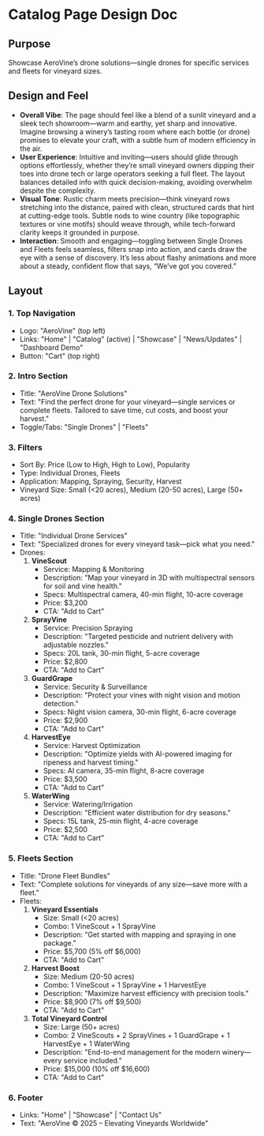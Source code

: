 # Catalog Page Design Doc

## Purpose
Showcase AeroVine’s drone solutions—single drones for specific services and fleets for vineyard sizes.

## Design and Feel
- **Overall Vibe**: The page should feel like a blend of a sunlit vineyard and a sleek tech showroom—warm and earthy, yet sharp and innovative. Imagine browsing a winery’s tasting room where each bottle (or drone) promises to elevate your craft, with a subtle hum of modern efficiency in the air.
- **User Experience**: Intuitive and inviting—users should glide through options effortlessly, whether they’re small vineyard owners dipping their toes into drone tech or large operators seeking a full fleet. The layout balances detailed info with quick decision-making, avoiding overwhelm despite the complexity.
- **Visual Tone**: Rustic charm meets precision—think vineyard rows stretching into the distance, paired with clean, structured cards that hint at cutting-edge tools. Subtle nods to wine country (like topographic textures or vine motifs) should weave through, while tech-forward clarity keeps it grounded in purpose.
- **Interaction**: Smooth and engaging—toggling between Single Drones and Fleets feels seamless, filters snap into action, and cards draw the eye with a sense of discovery. It’s less about flashy animations and more about a steady, confident flow that says, “We’ve got you covered.”

## Layout

### 1. Top Navigation
- Logo: "AeroVine" (top left)
- Links: "Home" | "Catalog" (active) | "Showcase" | "News/Updates" | "Dashboard Demo"
- Button: "Cart" (top right)

### 2. Intro Section
- Title: "AeroVine Drone Solutions"
- Text: "Find the perfect drone for your vineyard—single services or complete fleets. Tailored to save time, cut costs, and boost your harvest."
- Toggle/Tabs: "Single Drones" | "Fleets"

### 3. Filters
- Sort By: Price (Low to High, High to Low), Popularity
- Type: Individual Drones, Fleets
- Application: Mapping, Spraying, Security, Harvest
- Vineyard Size: Small (<20 acres), Medium (20-50 acres), Large (50+ acres)

### 4. Single Drones Section
- Title: "Individual Drone Services"
- Text: "Specialized drones for every vineyard task—pick what you need."
- Drones:
  1. **VineScout**
     - Service: Mapping & Monitoring
     - Description: "Map your vineyard in 3D with multispectral sensors for soil and vine health."
     - Specs: Multispectral camera, 40-min flight, 10-acre coverage
     - Price: $3,200
     - CTA: "Add to Cart"
  2. **SprayVine**
     - Service: Precision Spraying
     - Description: "Targeted pesticide and nutrient delivery with adjustable nozzles."
     - Specs: 20L tank, 30-min flight, 5-acre coverage
     - Price: $2,800
     - CTA: "Add to Cart"
  3. **GuardGrape**
     - Service: Security & Surveillance
     - Description: "Protect your vines with night vision and motion detection."
     - Specs: Night vision camera, 30-min flight, 6-acre coverage
     - Price: $2,900
     - CTA: "Add to Cart"
  4. **HarvestEye**
     - Service: Harvest Optimization
     - Description: "Optimize yields with AI-powered imaging for ripeness and harvest timing."
     - Specs: AI camera, 35-min flight, 8-acre coverage
     - Price: $3,500
     - CTA: "Add to Cart"
  5. **WaterWing**
     - Service: Watering/Irrigation
     - Description: "Efficient water distribution for dry seasons."
     - Specs: 15L tank, 25-min flight, 4-acre coverage
     - Price: $2,500
     - CTA: "Add to Cart"

### 5. Fleets Section
- Title: "Drone Fleet Bundles"
- Text: "Complete solutions for vineyards of any size—save more with a fleet."
- Fleets:
  1. **Vineyard Essentials**
     - Size: Small (<20 acres)
     - Combo: 1 VineScout + 1 SprayVine
     - Description: "Get started with mapping and spraying in one package."
     - Price: $5,700 (5% off $6,000)
     - CTA: "Add to Cart"
  2. **Harvest Boost**
     - Size: Medium (20-50 acres)
     - Combo: 1 VineScout + 1 SprayVine + 1 HarvestEye
     - Description: "Maximize harvest efficiency with precision tools."
     - Price: $8,900 (7% off $9,500)
     - CTA: "Add to Cart"
  3. **Total Vineyard Control**
     - Size: Large (50+ acres)
     - Combo: 2 VineScouts + 2 SprayVines + 1 GuardGrape + 1 HarvestEye + 1 WaterWing
     - Description: "End-to-end management for the modern winery—every service included."
     - Price: $15,000 (10% off $16,600)
     - CTA: "Add to Cart"

### 6. Footer
- Links: "Home" | "Showcase" | "Contact Us"
- Text: "AeroVine © 2025 – Elevating Vineyards Worldwide"
